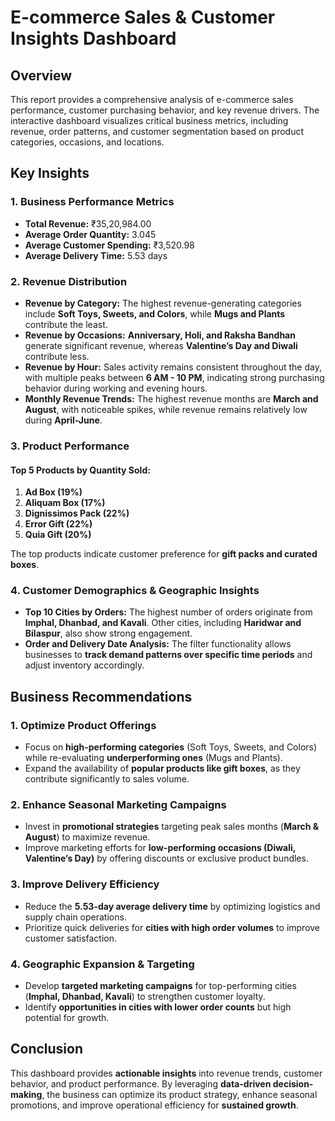 # E-commerce Sales & Customer Insights Dashboard

## Overview
This report provides a comprehensive analysis of e-commerce sales performance, customer purchasing behavior, and key revenue drivers. The interactive dashboard visualizes critical business metrics, including revenue, order patterns, and customer segmentation based on product categories, occasions, and locations.

## Key Insights

### 1. Business Performance Metrics
- **Total Revenue:** ₹35,20,984.00
- **Average Order Quantity:** 3.045
- **Average Customer Spending:** ₹3,520.98
- **Average Delivery Time:** 5.53 days

### 2. Revenue Distribution
- **Revenue by Category:** The highest revenue-generating categories include **Soft Toys, Sweets, and Colors**, while **Mugs and Plants** contribute the least.
- **Revenue by Occasions:** **Anniversary, Holi, and Raksha Bandhan** generate significant revenue, whereas **Valentine’s Day and Diwali** contribute less.
- **Revenue by Hour:** Sales activity remains consistent throughout the day, with multiple peaks between **6 AM - 10 PM**, indicating strong purchasing behavior during working and evening hours.
- **Monthly Revenue Trends:** The highest revenue months are **March and August**, with noticeable spikes, while revenue remains relatively low during **April-June**.

### 3. Product Performance
#### Top 5 Products by Quantity Sold:
1. **Ad Box (19%)**
2. **Aliquam Box (17%)**
3. **Dignissimos Pack (22%)**
4. **Error Gift (22%)**
5. **Quia Gift (20%)**

The top products indicate customer preference for **gift packs and curated boxes**.

### 4. Customer Demographics & Geographic Insights
- **Top 10 Cities by Orders:** The highest number of orders originate from **Imphal, Dhanbad, and Kavali**. Other cities, including **Haridwar and Bilaspur**, also show strong engagement.
- **Order and Delivery Date Analysis:** The filter functionality allows businesses to **track demand patterns over specific time periods** and adjust inventory accordingly.

## Business Recommendations

### 1. Optimize Product Offerings
- Focus on **high-performing categories** (Soft Toys, Sweets, and Colors) while re-evaluating **underperforming ones** (Mugs and Plants).
- Expand the availability of **popular products like gift boxes**, as they contribute significantly to sales volume.

### 2. Enhance Seasonal Marketing Campaigns
- Invest in **promotional strategies** targeting peak sales months (**March & August**) to maximize revenue.
- Improve marketing efforts for **low-performing occasions (Diwali, Valentine’s Day)** by offering discounts or exclusive product bundles.

### 3. Improve Delivery Efficiency
- Reduce the **5.53-day average delivery time** by optimizing logistics and supply chain operations.
- Prioritize quick deliveries for **cities with high order volumes** to improve customer satisfaction.

### 4. Geographic Expansion & Targeting
- Develop **targeted marketing campaigns** for top-performing cities (**Imphal, Dhanbad, Kavali**) to strengthen customer loyalty.
- Identify **opportunities in cities with lower order counts** but high potential for growth.

## Conclusion
This dashboard provides **actionable insights** into revenue trends, customer behavior, and product performance. By leveraging **data-driven decision-making**, the business can optimize its product strategy, enhance seasonal promotions, and improve operational efficiency for **sustained growth**.
